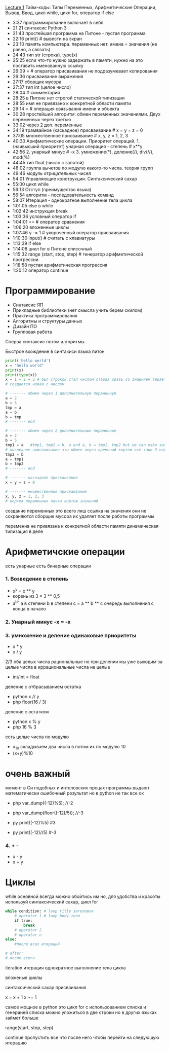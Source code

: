 [Lecture 1](https://www.youtube.com/watch?v=KdZ4HF1SrFs&list=PLRDzFCPr95fK7tr47883DFUbm4GeOjjc0)
Тайм-коды: Типы Переменных, Арифметические Операции, Вывод, Ввод, цикл while, цикл for, оператор if else
* 3:37 программирование включает в себя
* 21:21 синтаксис Python 3
* 21:43 простейшая программа на Питоне - пустая программа
* 22:16 print() # вывести на экран
* 23:10 память компьютера. переменных нет. имена = значения (не равно, а связать)
* 24:43 тип str (строка).   type(x)
* 25:25 если что-то нужно задержать в памяти, нужно на это поставить именованную ссылку
* 26:09 =  # оператор присваивания не подразумевает копирования
* 26:36 присваивание выражения
* 27:17 сборщик мусора
* 27:37 тип int (целое число)
* 28:04 # комментарий
* 28:25 в Питоне нет строгой статической типизации
* 28:55 имя не привязано к конкретной области памяти
* 29:14 = # операция связывания имени и объекта
* 30:28 простейший алгоритм: обмен переменных значениями. Двух переменных через третью
* 33:02 через 2 доп. переменные
* 34:19 трамвайное (каскадное) присваивание  # x = y = z = 0
* 37:05 множественное присваивание  # x, y, z = 1, 2, 3
* 40:30 Арифметические операции. Приоритет операций. 1.(наивысший приоритет) унарная операция - степень # x**y
* 42:56 2. унарный минус  # -x    3. умножение(*), деление(/), div(//), mod(%)
* 44:45 тип float (число с запятой)
* 48:02 группа вычетов по модулю какого-то числа. теория групп
* 49:46 модуль отрицательных чисел
* 54:01 Управляющие конструкции. Синтаксический сахар
* 55:00 цикл while
* 56:13 Отступ (преимущество языка)
* 56:54 алгоритм - последовательность команд
* 58:07 Итерация - однократное выполнение тела цикла
* 1:01:05 else в while
* 1:02:42 инструкция break
* 1:03:36 условный оператор if
* 1:04:01 ==  # оператор сравнения
* 1:06:20 вложенные циклы
* 1:07:46 у -= 1  # укороченный оператор присваивания
* 1:10:30 input()  # считать с клавиатуры
* 1:13:39 if else
* 1:14:08 цикл for в Питоне списочный
* 1:15:32 range (start, stop, step)  # генератор арифметической прогрессии
* 1:18:58 пустая арифметическая прогрессия
* 1:20:12 оператор continue

# Программирование
* Синтаксис ЯП
* Прикладные библиотеки (нет смысла учить берем скилом)
* Практика программирования
* Алгоритмы и структуры данных
* Дизайн ПО
* Групповая работа

Сперва синтаксис потом алгоритмы

Быстрое вхождение в синтакиси языка питон

```python
print('hello world')
x = "hello world"
print(x)
print(type(x))
x = 1 + 2 + 3 # был строкой стал числом старая связь со знаением теряется 
# создается новая с числом

# ------- обмен через 1 дополнительную переменную
a = 2 
b = 5
tmp = a
a = b
b = tmp
# ------- end

# ------- обмен через 2 дополнительные переменные
a = 2 
b = 5
tmp1 = a   #tmp1, tmp2 = b, a and a, b = tmp1, tmp2 but we can make same shit a, b = b, a
# последнее присваивание это обмен через временый кортеж все таки 3 переменная использовалась под капотом
tmp2 = b
a = tmp1
b = tmp2
# ------- end

# ------- каскадное присваивание
x = y = z = 0

# ------- множественное присваивание
x, y, z = 1, 2, 3
# кортеж переменных пачка кортеж значений


```
создание переменных это всего лиш ссылка на значения они не сохраняются 
сборщик мусора их удаляет после работы программы

переменна не привязана к конкретной области памяти динамическая типизация в деле

# Арифметичские операции
есть унарные есть бинарные операции                
         
### 1. Возведение в степень 
* x<sup>y</sup> = x ** y
* корень из 3 = 3 ** 0,5 
* a<sup>b<sup>c</sup></sup> a в степени b в степени c = a ** b ** c очередь выполнения с конца в начало

### 2. Унарный минус -x = -x
### 3. умножение и деление одинаковые приоритеты 
* x * y 
* x / y

2/3 оба целых числа рациональные 
но при делении мы уже выходим за целые числа в иррациональные числа не целые
* int/int = float

деление с отбрасыванием остатка
* python x // y
* php floor(16 / 3)

деление с остатком
* python x % y
* php 16 % 3

есть целые числа по модулю 
* x<sub>10</sub>
складываем два числа в потом их по модулю 10
* (x+y)%10

# очень важный 

момент в Си подобных и интеловских процах программы выдают
математически ошибочный результат
но в python не так все ок

* php var_dump((-12)%5);  //-2
* php var_dump(floor((-12)/5)); //-3

* py print((-12)%5) #3
* py print((-12)//5) #-3

### 4. + - 
* x - y 
* x + y

# Циклы
while основной всегда можно обойтись им но,
для удобства и красоты используй синтаксический сахар, 
цикл for

```python
while condition: # loop title заголовок
    # operator 1 # loop body тело
    if true:
        break
    # operator 2
    # operator n
else:
    #после всех итераций

# after:
# после всего     
```

iteration итерация однократное выполнение тела цикла

вложеные циклы

синтаксический сахар присваивания

x = x + 1 
x += 1

самое мощное в python это цикл for с использованием списка и генераией списка
можно уложиться в две строки но в других языках займет больше

range(start, stop, step)

continue пропустить все что после него чтобы перейти на следуюшую итерацию